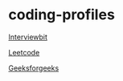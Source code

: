 # coding-profiles

[Interviewbit](https://www.interviewbit.com/profile/ziya-mahammad)  

[Leetcode](https://leetcode.com/ziyazee/)  

[Geeksforgeeks](https://auth.geeksforgeeks.org/user/ziyamohammed/profile)

